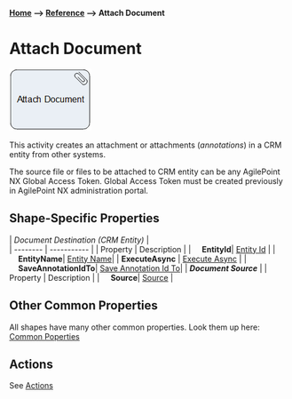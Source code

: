 __[Home](/) --> [Reference](/ref) --> Attach Document__

# Attach Document

![Attach Document](media/AttachDocument.png)

This activity creates an attachment or attachments (*annotations*) in a CRM entity from other systems.

The source file or files to be attached to CRM entity can be any AgilePoint NX Global Access Token. 
Global Access Token must be created previously in AgilePoint NX administration portal.

## Shape-Specific Properties

| *Document Destination (CRM Entity)* |  
| -------- | ----------- |
| Property | Description |
| <span style="padding-left:16px" />__EntityId__| [Entity Id](common/EntityId.md) |
| <span style="padding-left:16px" />__EntityName__| [Entity Name](common/EntityName.md)|
| __ExecuteAsync__ | [Execute Async](common/ExecuteAsync.md) |
| <span style="padding-left:16px" />__SaveAnnotationIdTo__| [Save Annotation Id To](common/SaveAnnotationIdTo.md)|
| *__Document Source__* | 
| Property | Description |
| <span style="padding-left:16px" />__Source__| [Source](common/Source.md) | 


## Other Common Properties
All shapes have many other common properties. Look them up here: [Common Poperties](common/README.md)

## Actions
See [Actions](common/Actions.md)
